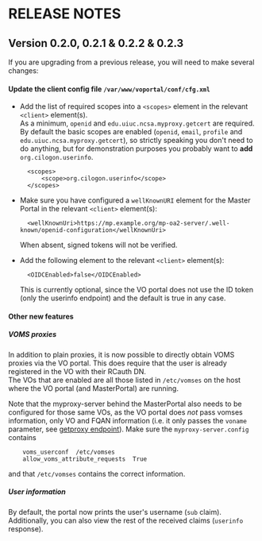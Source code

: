 # RELEASE NOTES

## Version 0.2.0, 0.2.1 & 0.2.2 & 0.2.3

If you are upgrading from a previous release, you will need to make several
changes:

#### Update the client config file `/var/www/voportal/conf/cfg.xml`

* Add the list of required scopes into a `<scopes>` element in the relevant
  `<client>` element(s).  
  As a minimum, `openid` and `edu.uiuc.ncsa.myproxy.getcert` are required.  
  By default the basic scopes are enabled (`openid`, `email`, `profile` and
  `edu.uiuc.ncsa.myproxy.getcert`), so strictly speaking you don't need to do
  anything, but for demonstration purposes you probably want to **add**
  `org.cilogon.userinfo`.  

        <scopes>
            <scope>org.cilogon.userinfo</scope>
        </scopes>

* Make sure you have configured a `wellKnownURI` element for the Master Portal
  in the relevant `<client>` element(s):

        <wellKnownUri>https://mp.example.org/mp-oa2-server/.well-known/openid-configuration</wellKnownUri>

  When absent, signed tokens will not be verified.

* Add the following element to the relevant `<client>` element(s):
    
        <OIDCEnabled>false</OIDCEnabled>

  This is currently optional, since the VO portal does not use the ID token
  (only the userinfo endpoint) and the default is true in any case.

#### Other new features

##### VOMS proxies

In addition to plain proxies, it is now possible to directly obtain VOMS
proxies via the VO portal. This does require that the user is already
registered in the VO with their RCauth DN.  
The VOs that are enabled are all those listed in `/etc/vomses` on the host where
the VO portal (and MasterPortal) are running.

Note that the myproxy-server behind the MasterPortal also needs to be configured
for those same VOs, as the VO portal does *not* pass vomses information, only VO
and FQAN information (i.e. it only passes the `voname` parameter, see [getproxy
endpoint](https://wiki.nikhef.nl/grid/OAuth_for_MyProxy_GetProxy_Endpoint)).
Make sure the `myproxy-server.config` contains

        voms_userconf  /etc/vomses
        allow_voms_attribute_requests  True

and that `/etc/vomses` contains the correct information.

##### User information

By default, the portal now prints the user's username (`sub` claim).  
Additionally, you can also view the rest of the received claims (`userinfo`
response).

